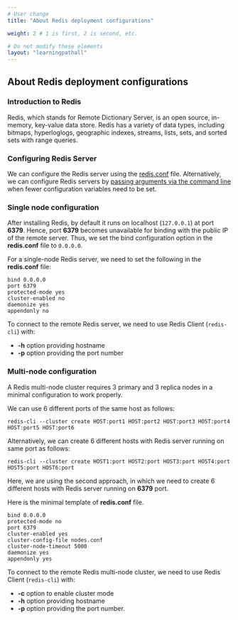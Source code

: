 ```yaml
---
# User change
title: "About Redis deployment configurations"

weight: 2 # 1 is first, 2 is second, etc.

# Do not modify these elements
layout: "learningpathall"
---
```


##  About Redis deployment configurations

###  Introduction to Redis
Redis, which stands for Remote Dictionary Server, is an open source, in-memory, key-value data store. Redis has a variety of data types, including bitmaps, hyperloglogs, geographic indexes, streams, lists, sets, and sorted sets with range queries.

### Configuring Redis Server
We can configure the Redis server using the [redis.conf](https://redis.io/docs/management/config-file/) file. Alternatively, we can configure Redis servers by [passing arguments via the command line](https://redis.io/docs/management/config/#passing-arguments-via-the-command-line) when fewer configuration variables need to be set.

### Single node configuration
After installing Redis, by default it runs on localhost (`127.0.0.1`) at port **6379**. Hence, port **6379** becomes unavailable for binding with the public IP of the remote server. Thus, we set the bind configuration option in the **redis.conf** file to `0.0.0.0`.

For a single-node Redis server, we need to set the following in the **redis.conf** file:
```console
bind 0.0.0.0
port 6379
protected-mode yes
cluster-enabled no
daemonize yes
appendonly no
```

To connect to the remote Redis server, we need to use Redis Client (`redis-cli`) with:
- **-h** option providing hostname
- **-p** option providing the port number  

### Multi-node configuration
A Redis multi-node cluster requires 3 primary and 3 replica nodes in a minimal configuration to work properly.  

We can use 6 different ports of the same host as follows:
```console
redis-cli --cluster create HOST:port1 HOST:port2 HOST:port3 HOST:port4 HOST:port5 HOST:port6
```

Alternatively, we can create 6 different hosts with Redis server running on same port as follows:
```console
redis-cli --cluster create HOST1:port HOST2:port HOST3:port HOST4:port HOST5:port HOST6:port
```
Here, we are using the second approach, in which we need to create 6 different hosts with Redis server running on **6379** port.

Here is the minimal template of **redis.conf** file.
```console
bind 0.0.0.0
protected-mode no
port 6379
cluster-enabled yes
cluster-config-file nodes.conf
cluster-node-timeout 5000
daemonize yes
appendonly yes
```

To connect to the remote Redis multi-node cluster, we need to use Redis Client (`redis-cli`) with:
- **-c** option to enable cluster mode
- **-h** option providing hostname
- **-p** option providing the port number.
